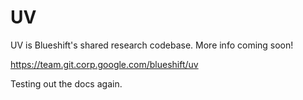 # UV

UV is Blueshift's shared research codebase. More info coming soon!

https://team.git.corp.google.com/blueshift/uv

Testing out the docs again.

